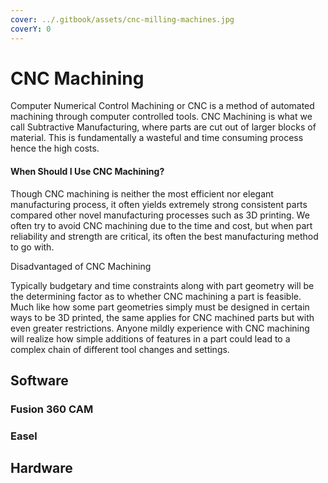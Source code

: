 ```yaml
---
cover: ../.gitbook/assets/cnc-milling-machines.jpg
coverY: 0
---
```


# CNC Machining

Computer Numerical Control Machining or CNC is a method of automated machining through computer controlled tools. CNC Machining is what we call Subtractive Manufacturing, where parts are cut out of larger blocks of material. This is fundamentally a wasteful and time consuming process hence the high costs.

#### When Should I Use CNC Machining?

Though CNC machining is neither the most efficient nor elegant manufacturing process, it often yields extremely strong consistent parts compared other novel manufacturing processes such as 3D printing. We often try to avoid CNC machining due to the time and cost, but when part reliability and strength are critical, its often the best manufacturing method to go with.&#x20;

Disadvantaged of CNC Machining

Typically budgetary and time constraints along with part geometry will be the determining factor as to whether CNC machining a part is feasible. Much like how some part geometries simply must be designed in certain ways to be 3D printed, the same applies for CNC machined parts but with even greater restrictions. Anyone mildly experience with CNC machining will realize how simple additions of features in a part could lead to a complex chain of different tool changes and settings.&#x20;



## Software

### Fusion 360 CAM



### Easel







## Hardware
